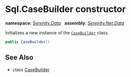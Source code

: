 # Sql.CaseBuilder constructor
**namespace:** *[Serenity.Data](../../README.md#serenity.data-namespace)*   **assembly**: *[Serenity.Net.Data](../../README.md)*

Initializes a new instance of the [`CaseBuilder`](../Sql.CaseBuilder.md) class.

```csharp
public CaseBuilder()
```

## See Also

* class [CaseBuilder](../Sql.CaseBuilder.md)
